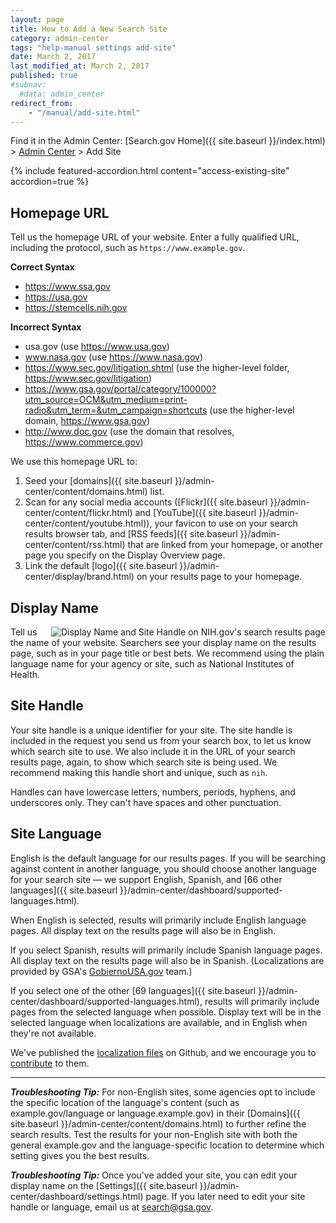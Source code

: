 ```yaml
---
layout: page
title: How to Add a New Search Site
category: admin-center
tags: "help-manual settings add-site"
date: March 2, 2017
last_modified_at: March 2, 2017
published: true
#subnav:
  #data: admin_center
redirect_from:
    - "/manual/add-site.html"
---
```

Find it in the Admin Center: [Search.gov Home]({{ site.baseurl }}/index.html) > [Admin Center](https://search.usa.gov/sites/) > Add Site

{% include featured-accordion.html content="access-existing-site" accordion=true %}

## Homepage URL

Tell us the homepage URL of your website. Enter a fully qualified URL, including the protocol, such as `https://www.example.gov`. 

**Correct Syntax**

* https://www.ssa.gov     
* https://usa.gov  
* https://stemcells.nih.gov

**Incorrect Syntax**

* usa.gov (use https://www.usa.gov)  
* www.nasa.gov (use https://www.nasa.gov)  
* https://www.sec.gov/litigation.shtml (use the higher-level folder, https://www.sec.gov/litigation)  
* https://www.gsa.gov/portal/category/100000?utm_source=OCM&utm_medium=print-radio&utm_term=&utm_campaign=shortcuts (use the higher-level domain, https://www.gsa.gov)
* http://www.doc.gov (use the domain that resolves, https://www.commerce.gov)  

We use this homepage URL to: 

1. Seed your [domains]({{ site.baseurl }}/admin-center/content/domains.html) list.
1. Scan for any social media accounts ([Flickr]({{ site.baseurl }}/admin-center/content/flickr.html) and [YouTube]({{ site.baseurl }}/admin-center/content/youtube.html)), your favicon to use on your search results browser tab, and [RSS feeds]({{ site.baseurl }}/admin-center/content/rss.html) that are linked from your homepage, or another page you specify on the Display Overview page.
1. Link the default [logo]({{ site.baseurl }}/admin-center/display/brand.html) on your results page to your homepage.

## Display Name

<a href="{{ site.url }}/assets/img/site/DisplayName_SiteHandle_800.png"><img style="float: right;" src="{{ site.url }}/assets/img/site/DisplayName_SiteHandle_800.png" alt="Display Name and Site Handle on NIH.gov's search results page"></a>Tell us the name of your website. Searchers see your display name on the results page, such as in your page title or best bets. We recommend using the plain language name for your agency or site, such as National Institutes of Health. 

## Site Handle

Your site handle is a unique identifier for your site. The site handle is included in the request you send us from your search box, to let us know which search site to use. We also include it in the URL of your search results page, again, to show which search site is being used. We recommend making this handle short and unique, such as `nih`.

Handles can have lowercase letters, numbers, periods, hyphens, and underscores only. They can't have spaces and other punctuation.

## Site Language

English is the default language for our results pages. If you will be searching against content in another language, you should choose another language for your search site &mdash; we support English, Spanish, and [66 other languages]({{ site.baseurl }}/admin-center/dashboard/supported-languages.html). 

When English is selected, results will primarily include English language pages. All display text on the results page will also be in English. 

If you select Spanish, results will primarily include Spanish language pages. All display text on the results page will also be in Spanish. (Localizations are provided by GSA's [GobiernoUSA.gov](https://gobierno.usa.gov/) team.)

If you select one of the other [69 languages]({{ site.baseurl }}/admin-center/dashboard/supported-languages.html), results will primarily include pages from the selected language when possible. Display text will be in the selected language when localizations are available, and in English when they're not available.

We've published the [localization files](https://github.com/GSA/search-gov/tree/master/config/locales) on Github, and we encourage you to [contribute](https://github.com/GSA/search-gov/blob/master/CONTRIBUTING.md) to them.

---

***Troubleshooting Tip:*** For non-English sites, some agencies opt to include the specific location of the language's content (such as example.gov/language or language.example.gov) in their [Domains]({{ site.baseurl }}/admin-center/content/domains.html) to further refine the search results. Test the results for your non-English site with both the general example.gov and the language-specific location to determine which setting gives you the best results.

***Troubleshooting Tip:*** Once you've added your site, you can edit your display name on the [Settings]({{ site.baseurl }}/admin-center/dashboard/settings.html) page. If you later need to edit your site handle or language, email us at <search@gsa.gov>.
